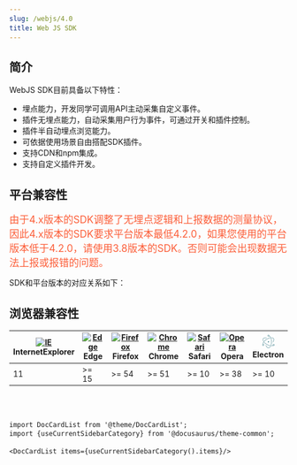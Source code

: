 ```yaml
---
slug: /webjs/4.0
title: Web JS SDK
---
```


## 简介

WebJS SDK目前具备以下特性：

- 埋点能力，开发同学可调用API主动采集自定义事件。
- 插件无埋点能力，自动采集用户行为事件，可通过开关和插件控制。
- 插件半自动埋点浏览能力。
- 可依据使用场景自由搭配SDK插件。
- 支持CDN和npm集成。
- 支持自定义插件开发。

## 平台兼容性

<font size="4" color="#FC5F3A">由于4.x版本的SDK调整了无埋点逻辑和上报数据的测量协议，因此4.x版本的SDK要求平台版本最低4.2.0，如果您使用的平台版本低于4.2.0，请使用3.8版本的SDK。否则可能会出现数据无法上报或报错的问题。</font>

SDK和平台版本的对应关系如下：

## 浏览器兼容性

| [<img src="https://raw.githubusercontent.com/alrra/browser-logos/master/src//archive/internet-explorer_9-11/internet-explorer_9-11_48x48.png" alt="IE" width="24px" height="24px" />](http://godban.github.io/browsers-support-badges/)<br/>InternetExplorer | [<img src="https://raw.githubusercontent.com/alrra/browser-logos/master/src/edge/edge_48x48.png" alt="Edge" width="24px" height="24px" />](http://godban.github.io/browsers-support-badges/)<br/>Edge | [<img src="https://raw.githubusercontent.com/alrra/browser-logos/master/src/firefox/firefox_48x48.png" alt="Firefox" width="24px" height="24px" />](http://godban.github.io/browsers-support-badges/)<br/>Firefox | [<img src="https://raw.githubusercontent.com/alrra/browser-logos/master/src/chrome/chrome_48x48.png" alt="Chrome" width="24px" height="24px" />](http://godban.github.io/browsers-support-badges/)<br/>Chrome | [<img src="https://raw.githubusercontent.com/alrra/browser-logos/master/src/safari/safari_48x48.png" alt="Safari" width="24px" height="24px" />](http://godban.github.io/browsers-support-badges/)<br/>Safari | [<img src="https://raw.githubusercontent.com/alrra/browser-logos/master/src/opera/opera_48x48.png" alt="Opera" width="24px" height="24px" />](http://godban.github.io/browsers-support-badges/)<br/>Opera |[<img src="https://raw.githubusercontent.com/alrra/browser-logos/master/src/electron/electron_48x48.png" alt="Electron" width="24px" height="24px" />](http://godban.github.io/browsers-support-badges/)<br/>Electron |
| --------- | --------- | --------- | --------- | --------- | --------- | --------- |
| 11 | >= 15| >= 54 | >= 51 | >= 10 | >= 38 | >= 10 |
<br/><br/>

```mdx-code-block
import DocCardList from '@theme/DocCardList';
import {useCurrentSidebarCategory} from '@docusaurus/theme-common';

<DocCardList items={useCurrentSidebarCategory().items}/>
```
